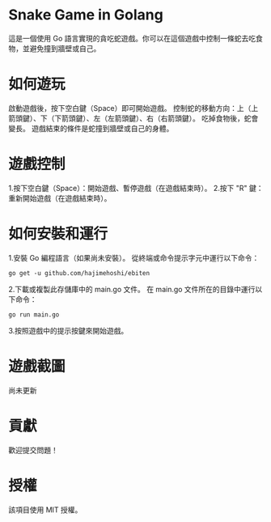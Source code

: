 # Snake Game in Golang
這是一個使用 Go 語言實現的貪吃蛇遊戲。你可以在這個遊戲中控制一條蛇去吃食物，並避免撞到牆壁或自己。

# 如何遊玩
啟動遊戲後，按下空白鍵（Space）即可開始遊戲。
控制蛇的移動方向：上（上箭頭鍵）、下（下箭頭鍵）、左（左箭頭鍵）、右（右箭頭鍵）。
吃掉食物後，蛇會變長。
遊戲結束的條件是蛇撞到牆壁或自己的身體。
# 遊戲控制
1.按下空白鍵（Space）：開始遊戲、暫停遊戲（在遊戲結束時）。
2.按下 "R" 鍵：重新開始遊戲（在遊戲結束時）。
# 如何安裝和運行
1.安裝 Go 編程語言（如果尚未安裝）。
從終端或命令提示字元中運行以下命令：
```
go get -u github.com/hajimehoshi/ebiten
```
2.下載或複製此存儲庫中的 main.go 文件。
在 main.go 文件所在的目錄中運行以下命令： 
```
go run main.go
```
3.按照遊戲中的提示按鍵來開始遊戲。
# 遊戲截圖
尚未更新

# 貢獻
歡迎提交問題！

# 授權
該項目使用 MIT 授權。
